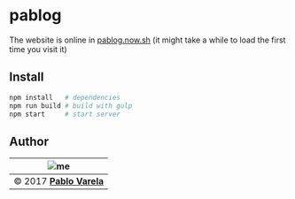 
# pablog

The website is online in [pablog.now.sh](https://pablog.now.sh) (it might take a while to load the first time you visit it)

## Install

```bash
npm install   # dependencies
npm run build # build with gulp
npm start     # start server
```

## Author

| ![me](https://www.gravatar.com/avatar/fa50aeff0ddd6e63273a068b04353d9d?s=100)|
| -----------------------------------------------------------------------------|
| © 2017 [__Pablo Varela__](http://pablo.life)                                 |

